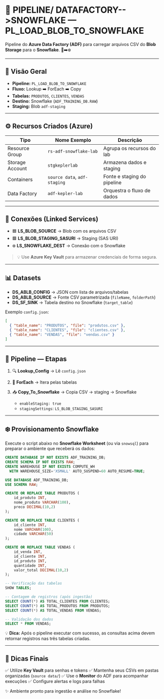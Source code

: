 # 🚀 PIPELINE/ DATAFACTORY-->SNOWFLAKE — PL_LOAD_BLOB_TO_SNOWFLAKE

Pipeline do **Azure Data Factory (ADF)** para carregar arquivos CSV do **Blob Storage** para o **Snowflake**. 💾➡️❄️

---

## 🧩 Visão Geral

* **Pipeline:** `PL_LOAD_BLOB_TO_SNOWFLAKE`
* **Fluxo:** Lookup ➡️ ForEach ➡️ Copy
* **Tabelas:** `PRODUTOS`, `CLIENTES`, `VENDAS`
* **Destino:** Snowflake (`ADF_TRAINING_DB.RAW`)
* **Staging:** Blob `adf-staging`

---

## ⚙️ Recursos Criados (Azure)

| Tipo            | Nome Exemplo                 | Descrição                   |
| --------------- | ---------------------------- | --------------------------- |
| Resource Group  | `rs-adf-snowflake-lab`       | Agrupa os recursos do lab   |
| Storage Account | `stgkeplerlab`               | Armazena dados e staging    |
| Containers      | `source data`, `adf-staging` | Fonte e staging do pipeline |
| Data Factory    | `adf-kepler-lab`             | Orquestra o fluxo de dados  |

---

## 🔗 Conexões (Linked Services)

* 🟦 **LS_BLOB_SOURCE** → Blob com os arquivos CSV
* 🟩 **LS_BLOB_STAGING_SASURI** → Staging (SAS URI)
* ❄️ **LS_SNOWFLAKE_DEST** → Conexão com o Snowflake

> 💡 Use **Azure Key Vault** para armazenar credenciais de forma segura.

---

## 📊 Datasets

* **DS_ABLB_CONFIG** → JSON com lista de arquivos/tabelas
* **DS_ABLB_SOURCE** → Fonte CSV parametrizada (`fileName`, `folderPath`)
* **DS_SF_SINK** → Tabela destino no Snowflake (`target_table`)

Exemplo `config.json`:

```json
[
  { "table_name": "PRODUTOS", "file": "produtos.csv" },
  { "table_name": "CLIENTES", "file": "clientes.csv" },
  { "table_name": "VENDAS", "file": "vendas.csv" }
]
```

---

## 🔄 Pipeline — Etapas

1. 🔍 **Lookup_Config** → Lê `config.json`
2. 🔁 **ForEach** → Itera pelas tabelas
3. 📥 **Copy_To_Snowflake** → Copia CSV → staging → Snowflake

   * `enableStaging: true`
   * `stagingSettings`: `LS_BLOB_STAGING_SASURI`

---

## ❄️ Provisionamento Snowflake

Execute o script abaixo no **Snowflake Worksheet** (ou via `snowsql`) para preparar o ambiente que receberá os dados:

```sql
CREATE DATABASE IF NOT EXISTS ADF_TRAINING_DB;
CREATE SCHEMA IF NOT EXISTS RAW;
CREATE WAREHOUSE IF NOT EXISTS COMPUTE_WH 
  WITH WAREHOUSE_SIZE='XSMALL' AUTO_SUSPEND=60 AUTO_RESUME=TRUE;

USE DATABASE ADF_TRAINING_DB;
USE SCHEMA RAW;

CREATE OR REPLACE TABLE PRODUTOS (
    id_produto INT,
    nome_produto VARCHAR(100),
    preco DECIMAL(10,2)
);

CREATE OR REPLACE TABLE CLIENTES (
    id_cliente INT,
    nome VARCHAR(100),
    cidade VARCHAR(50)
);

CREATE OR REPLACE TABLE VENDAS (
    id_venda INT,
    id_cliente INT,
    id_produto INT,
    quantidade INT,
    valor_total DECIMAL(10,2)
);

-- Verificação das tabelas
SHOW TABLES;

-- Contagem de registros (após ingestão)
SELECT COUNT(*) AS TOTAL_CLIENTES FROM CLIENTES;
SELECT COUNT(*) AS TOTAL_PRODUTOS FROM PRODUTOS;
SELECT COUNT(*) AS TOTAL_VENDAS FROM VENDAS;

-- Validação dos dados
SELECT * FROM VENDAS;
```

💡 **Dica:** Após o pipeline executar com sucesso, as consultas acima devem retornar registros nas três tabelas criadas.

---

## 🧠 Dicas Finais

✅ Utilize **Key Vault** para senhas e tokens
✅ Mantenha seus CSVs em pastas organizadas (`source data/`)
✅ Use o **Monitor** do ADF para acompanhar execuções
✅ Configure alertas e logs para falhas

✨ Ambiente pronto para ingestão e análise no Snowflake!

